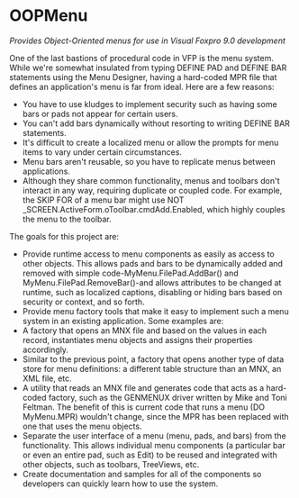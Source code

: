 # OOPMenu
*Provides Object-Oriented menus for use in Visual Foxpro 9.0 development*

One of the last bastions of procedural code in VFP is the menu system. While we're somewhat insulated from typing DEFINE PAD and DEFINE BAR statements using the Menu Designer, having a hard-coded MPR file that defines an application's menu is far from ideal. Here are a few reasons:
* You have to use kludges to implement security such as having some bars or pads not appear for certain users.
* You can't add bars dynamically without resorting to writing DEFINE BAR statements.
* It's difficult to create a localized menu or allow the prompts for menu items to vary under certain circumstances.
* Menu bars aren't reusable, so you have to replicate menus between applications.
* Although they share common functionality, menus and toolbars don't interact in any way, requiring duplicate or coupled code. For example, the SKIP FOR of a menu bar might use NOT _SCREEN.ActiveForm.oToolbar.cmdAdd.Enabled, which highly couples the menu to the toolbar.

The goals for this project are:

* Provide runtime access to menu components as easily as access to other objects. This allows pads and bars to be dynamically added and removed with simple code-MyMenu.FilePad.AddBar() and MyMenu.FilePad.RemoveBar()-and allows attributes to be changed at runtime, such as localized captions, disabling or hiding bars based on security or context, and so forth.
* Provide menu factory tools that make it easy to implement such a menu system in an existing application. Some examples are:
* A factory that opens an MNX file and based on the values in each record, instantiates menu objects and assigns their properties accordingly.
* Similar to the previous point, a factory that opens another type of data store for menu definitions: a different table structure than an MNX, an XML file, etc.
* A utility that reads an MNX file and generates code that acts as a hard-coded factory, such as the GENMENUX driver written by Mike and Toni Feltman. The benefit of this is current code that runs a menu (DO MyMenu.MPR) wouldn't change, since the MPR has been replaced with one that uses the menu objects.
* Separate the user interface of a menu (menu, pads, and bars) from the functionality. This allows individual menu components (a particular bar or even an entire pad, such as Edit) to be reused and integrated with other objects, such as toolbars, TreeViews, etc.
* Create documentation and samples for all of the components so developers can quickly learn how to use the system.
